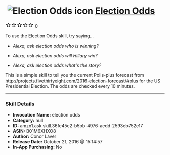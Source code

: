 # &nbsp;<img src="skill_icon" alt="Election Odds icon" width="36"> [Election Odds](http://alexa.amazon.com/#skills/amzn1.ask.skill.36fe45c2-b5bb-4976-aedd-2593eb752e17)
![0 stars](../../images/ic_star_border_black_18dp_1x.png)![0 stars](../../images/ic_star_border_black_18dp_1x.png)![0 stars](../../images/ic_star_border_black_18dp_1x.png)![0 stars](../../images/ic_star_border_black_18dp_1x.png)![0 stars](../../images/ic_star_border_black_18dp_1x.png) 0

To use the Election Odds skill, try saying...

* *Alexa, ask election odds who is winning?*

* *Alexa, ask election odds will Hillary win?*

* *Alexa, ask election odds what's the story?*

This is a simple skill to tell you the current Polls-plus forecast from http://projects.fivethirtyeight.com/2016-election-forecast/#plus for the US Presidential Election. The odds are checked every 10 minutes.

***

### Skill Details

* **Invocation Name:** election odds
* **Category:** null
* **ID:** amzn1.ask.skill.36fe45c2-b5bb-4976-aedd-2593eb752e17
* **ASIN:** B01M6XHXO8
* **Author:** Conor Laver
* **Release Date:** October 21, 2016 @ 15:14:57
* **In-App Purchasing:** No
